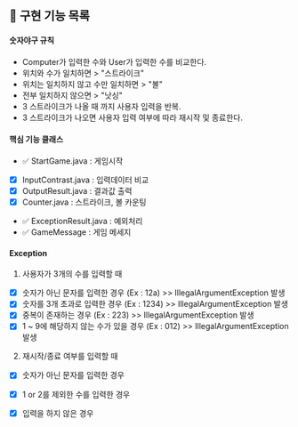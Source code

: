 ## 🚀 구현 기능 목록

#### 숫자야구 규칙
- Computer가 입력한 수와 User가 입력한 수를 비교한다.
- 위치와 수가 일치하면 > "스트라이크"
- 위치는 일치하지 않고 수만 일치하면  > "볼"
- 전부 일치하지 않으면 > "낫싱"
- 3 스트라이크가 나올 때 까지 사용자 입력을 반복.
- 3 스트라이크가 나오면 사용자 입력 여부에 따라 재시작 및 종료한다.

#### 핵심 기능 클래스
- ✅ StartGame.java : 게임시작
- [x] InputContrast.java : 입력데이터 비교
- [x] OutputResult.java : 결과값 출력
- [x] Counter.java : 스트라이크, 볼 카운팅
- ✅ ExceptionResult.java : 예외처리
- ✅ GameMessage : 게임 메세지

#### Exception
1. 사용자가 3개의 수를 입력할 때
- [x] 숫자가 아닌 문자를 입력한 경우 (Ex : 12a) >> IllegalArgumentException 발생
- [x] 숫자를 3개 초과로 입력한 경우 (Ex : 1234) >> IllegalArgumentException 발생
- [x] 중복이 존재하는 경우 (Ex : 223) >> IllegalArgumentException 발생
- [x] 1 ~ 9에 해당하지 않는 수가 있을 경우 (Ex : 012) >> IllegalArgumentException 발생

2. 재시작/종료 여부를 입력할 때
- [x] 숫자가 아닌 문자를 입력한 경우
- [x] 1 or 2를 제외한 수를 입력한 경우
- [x] 입력을 하지 않은 경우



